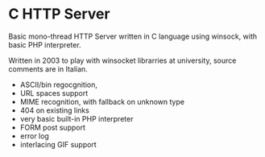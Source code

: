 C HTTP Server
=============

Basic mono-thread HTTP Server written in C language using winsock, with basic PHP interpreter.

Written in 2003 to play with winsocket librarries at university, source comments are in Italian.

 * ASCII/bin regocgnition, 
 * URL spaces support
 * MIME recognition, with fallback on unknown type
 * 404 on existing links
 * very basic built-in PHP interpreter
 * FORM post support
 * error log
 * interlacing GIF support